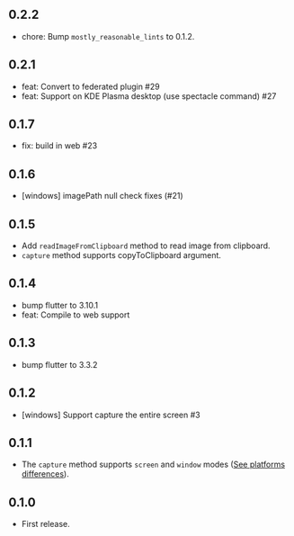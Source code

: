 ## 0.2.2

* chore: Bump `mostly_reasonable_lints` to 0.1.2.

## 0.2.1

* feat: Convert to federated plugin #29
* feat: Support on KDE Plasma desktop (use spectacle command) #27

## 0.1.7

* fix: build in web #23

## 0.1.6

* [windows] imagePath null check fixes (#21)

## 0.1.5

* Add `readImageFromClipboard` method to read image from clipboard.
* `capture` method supports copyToClipboard argument.

## 0.1.4

* bump flutter to 3.10.1
* feat: Compile to web support

## 0.1.3

* bump flutter to 3.3.2

## 0.1.2

* [windows] Support capture the entire screen #3

## 0.1.1

* The `capture` method supports `screen` and `window` modes ([See platforms differences](https://github.com/leanflutter/screen_capturer#platform-differences)).

## 0.1.0

* First release.
